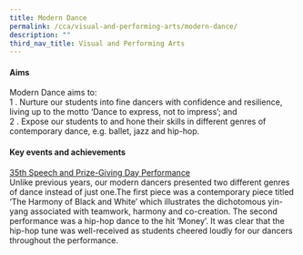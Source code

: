 ```yaml
---
title: Modern Dance
permalink: /cca/visual-and-performing-arts/modern-dance/
description: ""
third_nav_title: Visual and Performing Arts
---
```

#### Aims

Modern Dance aims to:  <br>
1 \.  Nurture our students into fine dancers with confidence and resilience, living up to the motto ‘Dance to express, not to impress’; and<br>
2 \.  Expose our students to and hone their skills in different genres of contemporary dance, e.g. ballet, jazz and hip-hop.

#### Key events and achievements

<u>35th Speech and Prize-Giving Day Performance</u><br>
Unlike previous years, our modern dancers presented two different genres of dance instead of just one.The first piece was a contemporary piece titled ‘The Harmony of Black and White’ which illustrates the dichotomous yin-yang associated with teamwork, harmony and co-creation. The second performance was a hip-hop dance to the hit ‘Money’. It was clear that the hip-hop tune was well-received as students cheered loudly for our dancers throughout the performance.